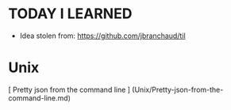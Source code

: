 # TODAY I LEARNED

* Idea stolen from: https://github.com/jbranchaud/til

# Unix

[ Pretty json from the command line ] (Unix/Pretty-json-from-the-command-line.md)

